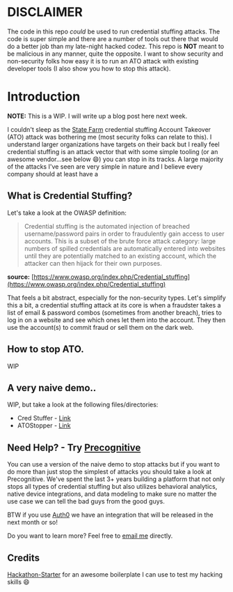 # **DISCLAIMER**

The code in this repo _could_ be used to run credential stuffing attacks. The code is super simple and there are a number of tools out there that would do a better job than my late-night hacked codez. This repo is **NOT** meant to be malicious in any manner, quite the opposite. I want to show security and non-security folks how easy it is to run an ATO attack with existing developer tools (I also show you how to stop this attack).

# Introduction

**NOTE:** This is a WIP. I will write up a blog post here next week. 

I couldn't sleep as the [State Farm](https://threatpost.com/state-farm-credential-stuffing-attack/147139/) credential stuffing Account Takeover (ATO) attack was bothering me (most security folks can relate to this). I understand larger organizations have targets on their back but I really feel credential stuffing is an attack vector that with some simple tooling (or an awesome vendor...see below :smile:) you can stop in its tracks. A large majority of the attacks I've seen are very simple in nature and I believe every company should at least have a 

## What is Credential Stuffing?

Let's take a look at the OWASP definition:

> Credential stuffing is the automated injection of breached username/password pairs in order to fraudulently gain access to
user accounts. This is a subset of the brute force attack category: large numbers of spilled credentials are automatically entered into websites until they are potentially matched to an existing account, which the attacker can then hijack for their own purposes.

**source:** [https://www.owasp.org/index.php/Credential_stuffing](https://www.owasp.org/index.php/Credential_stuffing)

That feels a bit abstract, especially for the non-security types. Let's simplify this a bit, a credential stuffing attack at its core is when a fraudster takes a list of email & password combos (sometimes from another breach), tries to log in on a website and see which ones let them into the account. They then use the account(s) to commit fraud or sell them on the dark web.

## How to stop ATO.

WIP

## A very naive demo..

WIP, but take a look at the following files/directories:

- Cred Stuffer - [Link](/master/bin/cred-stuffer)
- ATOStopper - [Link](/master/lib/ATOStopper.js)

## Need Help? - Try [Precognitive](https://precognitive.com/account-takeover/?utm_source=blog&utm_medium=github&utm_campaign=cred-stuffing-simple-demo)

You can use a version of the naive demo to stop attacks but if you want to do more than just stop the simplest
of attacks you should take a look at Precognitive. We've spent the last 3+ years building a platform
that not only stops all types of credential stuffing but also utilizes behavioral analytics, native device integrations, and data modeling to make sure no matter the use case we can tell the bad guys from the good guys.

BTW if you use [Auth0](https://auth0.com/) we have an integration that will be released in the next month or so!

Do you want to learn more? Feel free to [email me](mailto:zac@precognitive.io) directly.

## Credits

[Hackathon-Starter](https://github.com/sahat/hackathon-starter) for an awesome boilerplate I can use to test my hacking skills :smile:
